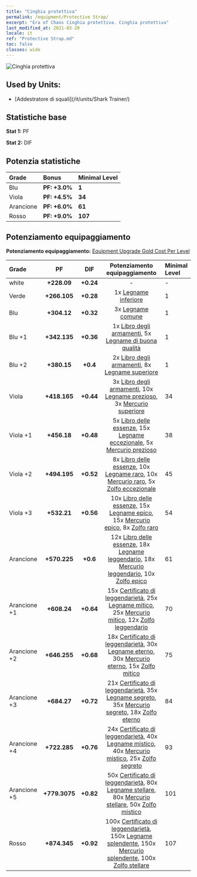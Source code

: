 ```yaml
---
title: "Cinghia protettiva"
permalink: /equipment/Protective Strap/
excerpt: "Era of Chaos Cinghia protettiva. Cinghia protettiva"
last_modified_at: 2021-03-20
locale: it
ref: "Protective Strap.md"
toc: false
classes: wide
---
```


  ![Cinghia protettiva](/images/e/e_99093.png)

## Used by Units:

* [Addestratore di squali](/it/units/Shark Trainer/) 


## Statistiche base
 **Stat 1:** PF

 **Stat 2:** DIF

## Potenzia statistiche

  |     Grade    |   Bonus | Minimal Level | 
  |:-------------|:--------|:--------------| 
  | Blu | **PF: +3.0%** | **1** | 
  | Viola | **PF: +4.5%** | **34** | 
  | Arancione | **PF: +6.0%** | **61** | 
  | Rosso | **PF: +9.0%** | **107** | 


## Potenziamento equipaggiamento
 **Potenziamento equipaggiamento:** [Equipment Upgrade Gold Cost Per Level](/equipment/EquipmentUpgradeCostPerLevel/) 

  |          Grade      | PF | DIF | Potenziamento equipaggiamento | Minimal Level |
  |:--------------------|:---------:|:---------:|:----------------:|:--------------|
  | white | **+228.09** | **+0.24** | - | - |
  | Verde | **+266.105** | **+0.28** | 1x [Legname inferiore](/it/Items/mat_1/) | 1 |
  | Blu | **+304.12** | **+0.32** | 3x [Legname comune](/it/Items/mat_7/) | 1 |
  | Blu +1 | **+342.135** | **+0.36** | 1x [Libro degli armamenti](/it/Items/mat_18/), 5x [Legname di buona qualità](/it/Items/mat_13/) | 1 |
  | Blu +2 | **+380.15** | **+0.4** | 2x [Libro degli armamenti](/it/Items/mat_25/), 8x [Legname superiore](/it/Items/mat_20/) | 1 |
  | Viola | **+418.165** | **+0.44** | 3x [Libro degli armamenti](/it/Items/mat_32/), 10x [Legname prezioso](/it/Items/mat_27/), 3x [Mercurio superiore](/it/Items/mat_21/) | 34 |
  | Viola +1 | **+456.18** | **+0.48** | 5x [Libro delle essenze](/it/Items/mat_39/), 15x [Legname eccezionale](/it/Items/mat_34/), 5x [Mercurio prezioso](/it/Items/mat_28/) | 38 |
  | Viola +2 | **+494.195** | **+0.52** | 8x [Libro delle essenze](/it/Items/mat_46/), 10x [Legname raro](/it/Items/mat_41/), 10x [Mercurio raro](/it/Items/mat_42/), 5x [Zolfo eccezionale](/it/Items/mat_36/) | 45 |
  | Viola +3 | **+532.21** | **+0.56** | 10x [Libro delle essenze](/it/Items/mat_53/), 15x [Legname epico](/it/Items/mat_48/), 15x [Mercurio epico](/it/Items/mat_49/), 8x [Zolfo raro](/it/Items/mat_43/) | 54 |
  | Arancione | **+570.225** | **+0.6** | 12x [Libro delle essenze](/it/Items/mat_60/), 18x [Legname leggendario](/it/Items/mat_55/), 18x [Mercurio leggendario](/it/Items/mat_56/), 10x [Zolfo epico](/it/Items/mat_50/) | 61 |
  | Arancione +1 | **+608.24** | **+0.64** | 15x [Certificato di leggendarietà](/it/Items/mat_67/), 25x [Legname mitico](/it/Items/mat_62/), 25x [Mercurio mitico](/it/Items/mat_63/), 12x [Zolfo leggendario](/it/Items/mat_57/) | 70 |
  | Arancione +2 | **+646.255** | **+0.68** | 18x [Certificato di leggendarietà](/it/Items/mat_74/), 30x [Legname eterno](/it/Items/mat_69/), 30x [Mercurio eterno](/it/Items/mat_70/), 15x [Zolfo mitico](/it/Items/mat_64/) | 75 |
  | Arancione +3 | **+684.27** | **+0.72** | 21x [Certificato di leggendarietà](/it/Items/mat_81/), 35x [Legname segreto](/it/Items/mat_76/), 35x [Mercurio segreto](/it/Items/mat_77/), 18x [Zolfo eterno](/it/Items/mat_71/) | 84 |
  | Arancione +4 | **+722.285** | **+0.76** | 24x [Certificato di leggendarietà](/it/Items/mat_88/), 40x [Legname mistico](/it/Items/mat_83/), 40x [Mercurio mistico](/it/Items/mat_84/), 25x [Zolfo segreto](/it/Items/mat_78/) | 93 |
  | Arancione +5 | **+779.3075** | **+0.82** | 50x [Certificato di leggendarietà](/it/Items/mat_95/), 80x [Legname stellare](/it/Items/mat_90/), 80x [Mercurio stellare](/it/Items/mat_91/), 50x [Zolfo mistico](/it/Items/mat_85/) | 101 |
  | Rosso | **+874.345** | **+0.92** | 100x [Certificato di leggendarietà](/it/Items/mat_102/), 150x [Legname splendente](/it/Items/mat_97/), 150x [Mercurio splendente](/it/Items/mat_98/), 100x [Zolfo stellare](/it/Items/mat_92/) | 107 |


